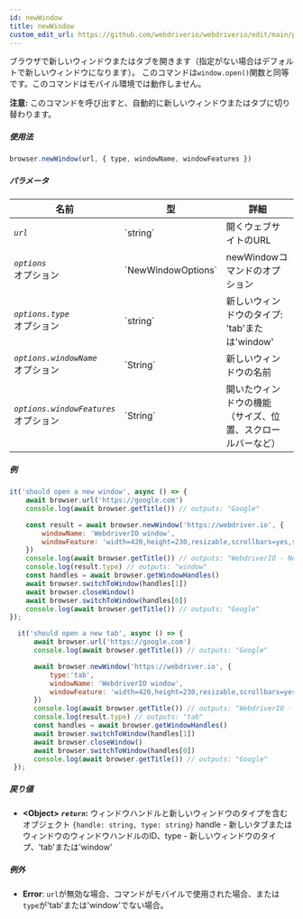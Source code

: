 ```yaml
---
id: newWindow
title: newWindow
custom_edit_url: https://github.com/webdriverio/webdriverio/edit/main/packages/webdriverio/src/commands/browser/newWindow.ts
---
```


ブラウザで新しいウィンドウまたはタブを開きます（指定がない場合はデフォルトで新しいウィンドウになります）。
このコマンドは`window.open()`関数と同等です。このコマンドはモバイル環境では動作しません。

__注意:__ このコマンドを呼び出すと、自動的に新しいウィンドウまたはタブに切り替わります。

##### 使用法

```js
browser.newWindow(url, { type, windowName, windowFeatures })
```

##### パラメータ

<table>
  <thead>
    <tr>
      <th>名前</th><th>型</th><th>詳細</th>
    </tr>
  </thead>
  <tbody>
    <tr>
      <td><code><var>url</var></code></td>
      <td>`string`</td>
      <td>開くウェブサイトのURL</td>
    </tr>
    <tr>
      <td><code><var>options</var></code><br /><span className="label labelWarning">オプション</span></td>
      <td>`NewWindowOptions`</td>
      <td>newWindowコマンドのオプション</td>
    </tr>
    <tr>
      <td><code><var>options.type</var></code><br /><span className="label labelWarning">オプション</span></td>
      <td>`string`</td>
      <td>新しいウィンドウのタイプ: 'tab'または'window'</td>
    </tr>
    <tr>
      <td><code><var>options.windowName</var></code><br /><span className="label labelWarning">オプション</span></td>
      <td>`String`</td>
      <td>新しいウィンドウの名前</td>
    </tr>
    <tr>
      <td><code><var>options.windowFeatures</var></code><br /><span className="label labelWarning">オプション</span></td>
      <td>`String`</td>
      <td>開いたウィンドウの機能（サイズ、位置、スクロールバーなど）</td>
    </tr>
  </tbody>
</table>

##### 例

```js title="newWindowSync.js"
it('should open a new window', async () => {
    await browser.url('https://google.com')
    console.log(await browser.getTitle()) // outputs: "Google"

    const result = await browser.newWindow('https://webdriver.io', {
        windowName: 'WebdriverIO window',
        windowFeature: 'width=420,height=230,resizable,scrollbars=yes,status=1',
    })
    console.log(await browser.getTitle()) // outputs: "WebdriverIO · Next-gen browser and mobile automation test framework for Node.js"
    console.log(result.type) // outputs: "window"
    const handles = await browser.getWindowHandles()
    await browser.switchToWindow(handles[1])
    await browser.closeWindow()
    await browser.switchToWindow(handles[0])
    console.log(await browser.getTitle()) // outputs: "Google"
});

```

```js title="newTabSync.js"
  it('should open a new tab', async () => {
      await browser.url('https://google.com')
      console.log(await browser.getTitle()) // outputs: "Google"

      await browser.newWindow('https://webdriver.io', {
          type:'tab',
          windowName: 'WebdriverIO window',
          windowFeature: 'width=420,height=230,resizable,scrollbars=yes,status=1',
      })
      console.log(await browser.getTitle()) // outputs: "WebdriverIO · Next-gen browser and mobile automation test framework for Node.js"
      console.log(result.type) // outputs: "tab"
      const handles = await browser.getWindowHandles()
      await browser.switchToWindow(handles[1])
      await browser.closeWindow()
      await browser.switchToWindow(handles[0])
      console.log(await browser.getTitle()) // outputs: "Google"
 });
```

##### 戻り値

- **&lt;Object&gt;**
            **<code><var>return</var></code>:**           ウィンドウハンドルと新しいウィンドウのタイプを含むオブジェクト `{handle: string, type: string}` handle - 新しいタブまたはウィンドウのウィンドウハンドルのID、type - 新しいウィンドウのタイプ、'tab'または'window'    
##### 例外

- **Error**:  `url`が無効な場合、コマンドがモバイルで使用された場合、または`type`が'tab'または'window'でない場合。